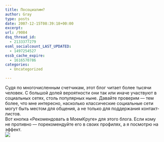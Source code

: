```yaml
---
title: Посоциалим?
author: Gray
type: posts
date: 2007-12-15T08:39:18+00:00
excerpt:
url: /9084
dsq_thread_id:
  - 2133377279
esml_socialcount_LAST_UPDATED:
  - 1497254527
essb_cache_expire:
  - 1616570786
categories:
  - Uncategorized

---
```








Судя по многочисленным счетчикам, этот блог читает более тысячи человек. С большой долей вероятности они так или иначе участвуют в социальных сетях, столь популярных ныне. Давайте проверим &#8212; тем более, что мне интересно, насколько классические социальные сети могут быть местом для общения, а не только для поддержания контакт-листов.  
Вот кнопка &#171;Рекомендовать в МоемКруге&#187; для этого блога. Если кому не противно &#8212; порекомендуйте его в своих профилях, а я посмотрю на эффект.  
[<img src="https://i0.wp.com/moikrug.ru/circles/193691050/button.gif?w=740" data-recalc-dims="1" />][1]

 [1]: http://moikrug.ru/circles/193691050/users/ "Рекомендовать searchengines.ru/blog в Мой Круг"